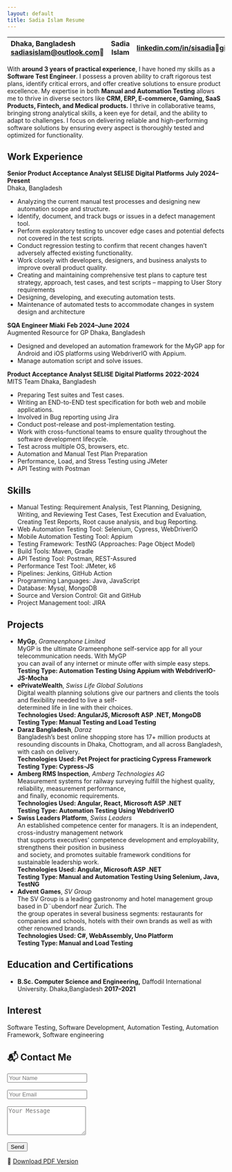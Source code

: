 ```yaml
---
layout: default
title: Sadia Islam Resume
---
```




| Dhaka, Bangladesh sadiasislam@outlook.com | Sadia Islam | [linkedin.com/in/sisadia](https://www.linkedin.com/in/sisadia/)[github.com/sisadia](https://github.com/Sisadia) |
| :---- | :---: | ----: |

With **around 3 years of practical experience**, I have honed my skills as a **Software Test Engineer**. I possess a proven ability to craft rigorous test plans, identify critical errors, and offer creative solutions to ensure product excellence. My expertise in both **Manual and Automation Testing** allows me to thrive in diverse sectors like **CRM, ERP, E-commerce, Gaming, SaaS Products, Fintech, and Medical products.** I thrive in collaborative teams, bringing strong analytical skills, a keen eye for detail, and the ability to adapt to challenges. I focus on delivering reliable and high-performing software solutions by ensuring every aspect is thoroughly tested and optimized for functionality.

## **Work Experience**

**Senior Product Acceptance Analyst	         SELISE Digital Platforms** 	**July 2024–Present**  
                         	        Dhaka, Bangladesh

* Analyzing the current manual test processes and designing new automation scope and structure.  
* Identify, document, and track bugs or issues in a defect management tool.  
* Perform exploratory testing to uncover edge cases and potential defects not covered in the test scripts.  
* Conduct regression testing to confirm that recent changes haven’t adversely affected existing functionality.  
* Work closely with developers, designers, and business analysts to improve overall product quality.  
* Creating and maintaining comprehensive test plans to capture test strategy, approach, test cases, and test scripts – mapping to User Story requirements  
* Designing, developing, and executing automation tests.  
* Maintenance of automated tests to accommodate changes in system design and architecture

**SQA Engineer 		     Miaki**  	**Feb 2024–June 2024**  
Augmented Resource for GP	  Dhaka, Bangladesh

* Designed and developed an automation framework for the MyGP app for Android and iOS platforms using WebdriverIO with Appium.  
* Manage automation script and solve issues.


**Product Acceptance Analyst 	 SELISE Digital Platforms**  	**2022-2024**  
MITS Team  	  Dhaka, Bangladesh

* Preparing Test suites and Test cases.  
* Writing an END-to-END test specification for both web and mobile applications.  
* Involved in Bug reporting using Jira  
* Conduct post-release and post-implementation testing.  
* Work with cross-functional teams to ensure quality throughout the software development lifecycle.  
* Test across multiple OS, browsers, etc.  
* Automation and Manual Test Plan Preparation  
* Performance, Load, and Stress Testing using JMeter  
* API Testing with Postman

## **Skills**

* Manual Testing: Requirement Analysis, Test Planning, Designing, Writing, and Reviewing Test Cases, Test Execution and Evaluation, Creating Test Reports, Root cause analysis, and bug Reporting.  
* Web Automation Testing Tool: Selenium, Cypress, WebDriverIO  
* Mobile Automation Testing Tool: Appium  
* Testing Framework: TestNG (Approaches: Page Object Model)  
* Build Tools: Maven, Gradle  
* API Testing Tool: Postman, REST-Assured  
* Performance Test Tool: JMeter, k6  
* Pipelines: Jenkins, GitHub Action  
* Programming Languages: Java, JavaScript  
* Database: Mysql, MongoDB  
* Source and Version Control: Git and GitHub  
* Project Management tool: JIRA

## **Projects**

* **MyGp**, *Grameenphone Limited*  
  MyGP is the ultimate Grameenphone self-service app for all your telecommunication needs. With MyGP  
  you can avail of any internet or minute offer with simple easy steps.  
  **Testing Type: Automation Testing Using Appium with WebdriverIO-JS-Mocha**  
* **ePrivateWealth**, *Swiss Life Global Solutions*  
  Digital wealth planning solutions give our partners and clients the tools and flexibility needed to live a self-  
  determined life in line with their choices.  
  **Technologies Used: AngularJS, Microsoft ASP .NET, MongoDB**  
  **Testing Type: Manual Testing and Load Testing**  
* **Daraz Bangladesh**, *Daraz*  
  Bangladesh’s best online shopping store has 17+ million products at resounding discounts in Dhaka, Chottogram, and all across Bangladesh, with cash on delivery.  
  **Technologies Used: Pet Project for practicing Cypress Framework**  
  **Testing Type: Cypress-JS**  
* **Amberg RMS Inspection**, *Amberg Technologies AG*  
  Measurement systems for railway surveying fulfill the highest quality, reliability, measurement performance,  
  and finally, economic requirements.  
  **Technologies Used: Angular, React, Microsoft ASP .NET**  
  **Testing Type: Automation Testing Using WebdriverIO**  
* **Swiss Leaders Platform**, *Swiss Leaders*  
  An established competence center for managers. It is an independent, cross-industry management network  
  that supports executives’ competence development and employability, strengthens their position in business  
  and society, and promotes suitable framework conditions for sustainable leadership work.  
  **Technologies Used: Angular, Microsoft ASP .NET**  
  **Testing Type: Manual and Automation Testing Using Selenium, Java, TestNG**  
* **Advent Games**, *SV Group*  
  The SV Group is a leading gastronomy and hotel management group based in D¨ubendorf near Zurich. The  
  the group operates in several business segments: restaurants for companies and schools, hotels with their own brands as well as with other renowned brands.  
  **Technologies Used: C\#, WebAssembly, Uno Platform**  
  **Testing Type: Manual and Load Testing**

## **Education and Certifications**

* **B.Sc. Computer Science and Engineering,** Daffodil International University. Dhaka,Bangladesh	**2017–2021**

## **Interest**

Software Testing, Software Development, Automation Testing, Automation Framework, Software engineering

## 📬 Contact Me

<form action="https://formsubmit.co/sadiasislam@outlook.com" method="POST">
  <input type="text" name="name" placeholder="Your Name" required><br><br>
  <input type="email" name="email" placeholder="Your Email" required><br><br>
  <textarea name="message" placeholder="Your Message" rows="4" required></textarea><br><br>
  <button type="submit">Send</button>
</form>


📄 [Download PDF Version](resume.pdf)
